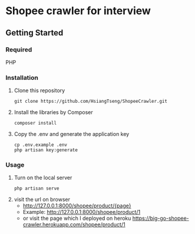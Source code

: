 # Shopee crawler for interview

## Getting Started

### Required
PHP 

### Installation
1. Clone this repository
   ```
   git clone https://github.com/HsiangTseng/ShopeeCrawler.git
   ```
2. Install the libraries by Composer
   ```
   composer install
   ```
3. Copy the .env and generate the application key
   ```
   cp .env.example .env
   php artisan key:generate
   ```

### Usage
1. Turn on the local server
   ```
   php artisan serve
   ```
2. visit the url on browser 
   - http://127.0.0.1:8000/shopee/product/{page}
   - Example: http://127.0.0.1:8000/shopee/product/1
   - or visit the page which I deployed on heroku https://big-go-shopee-crawler.herokuapp.com/shopee/product/1

